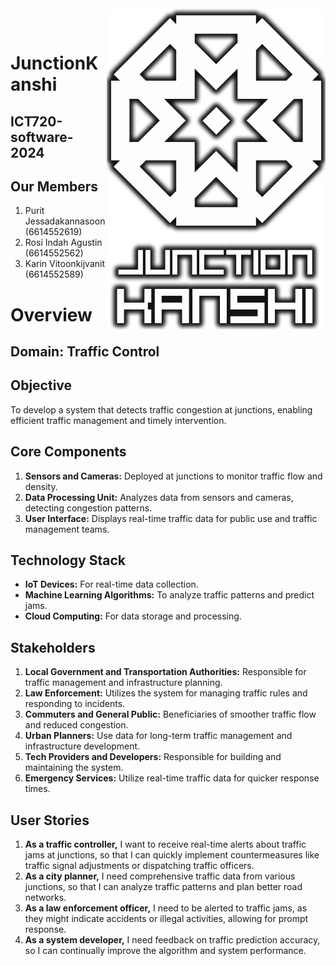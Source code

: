 <br>
<img align="right" src="https://github.com/karinzaa/JunctionKanshi/blob/main/JunctionKanshiLogoOriginal.png" width="350"></img>
<p align="center">
</br>	

# JunctionKanshi
## ICT720-software-2024
## Our Members
1. Purit Jessadakannasoon (6614552619)
2. Rosi Indah Agustin (6614552562)
3. Karin Vitoonkijvanit (6614552589)

# Overview     
## Domain: Traffic Control

## Objective
To develop a system that detects traffic congestion at junctions, enabling efficient traffic management and timely intervention.

## Core Components
1. **Sensors and Cameras:** Deployed at junctions to monitor traffic flow and density.
2. **Data Processing Unit:** Analyzes data from sensors and cameras, detecting congestion patterns.
3. **User Interface:** Displays real-time traffic data for public use and traffic management teams.

## Technology Stack
- **IoT Devices:** For real-time data collection.
- **Machine Learning Algorithms:** To analyze traffic patterns and predict jams.
- **Cloud Computing:** For data storage and processing.

## Stakeholders

1. **Local Government and Transportation Authorities:** Responsible for traffic management and infrastructure planning.
2. **Law Enforcement:** Utilizes the system for managing traffic rules and responding to incidents.
3. **Commuters and General Public:** Beneficiaries of smoother traffic flow and reduced congestion.
4. **Urban Planners:** Use data for long-term traffic management and infrastructure development.
5. **Tech Providers and Developers:** Responsible for building and maintaining the system.
6. **Emergency Services:** Utilize real-time traffic data for quicker response times.

## User Stories

1. **As a traffic controller,** I want to receive real-time alerts about traffic jams at junctions, so that I can quickly implement countermeasures like traffic signal adjustments or dispatching traffic officers.
2. **As a city planner,** I need comprehensive traffic data from various junctions, so that I can analyze traffic patterns and plan better road networks.
3. **As a law enforcement officer,** I need to be alerted to traffic jams, as they might indicate accidents or illegal activities, allowing for prompt response.
4. **As a system developer,** I need feedback on traffic prediction accuracy, so I can continually improve the algorithm and system performance.
